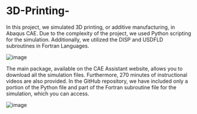# 3D-Printing-
In this project, we simulated 3D printing, or additive manufacturing, in Abaqus CAE.  Due to the complexity of the project, we used Python scripting for the simulation. Additionally, we utilized the DISP and USDFLD subroutines in Fortran Languages.

![image](https://github.com/user-attachments/assets/5527129b-daf8-4941-8721-d20e12c85473)

The main package, available on the CAE Assistant website, allows you to download all the simulation files. Furthermore, 270 minutes of instructional videos are also provided. In the GitHub repository, we have included only a portion of the Python file and part of the Fortran subroutine file for the simulation, which you can access.

![image](https://github.com/user-attachments/assets/1a12ea6a-580e-411a-8450-fa17452afdef)

